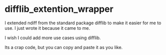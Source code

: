 # difflib_extention_wrapper

I extended ndiff from the standard package difflib to make it easier for me to use.
I just wrote it because it came to me.

I wish I could add more use cases using difflib.

Its a crap code, but you can copy and paste it as you like.